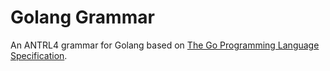 # Golang Grammar
An ANTRL4 grammar for Golang based on [The Go Programming Language Specification](https://golang.org/ref/spec).

